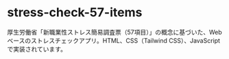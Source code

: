 # stress-check-57-items
厚生労働省「新職業性ストレス簡易調査票（57項目）」の概念に基づいた、Webベースのストレスチェックアプリ。HTML、CSS（Tailwind CSS）、JavaScriptで実装されています。
